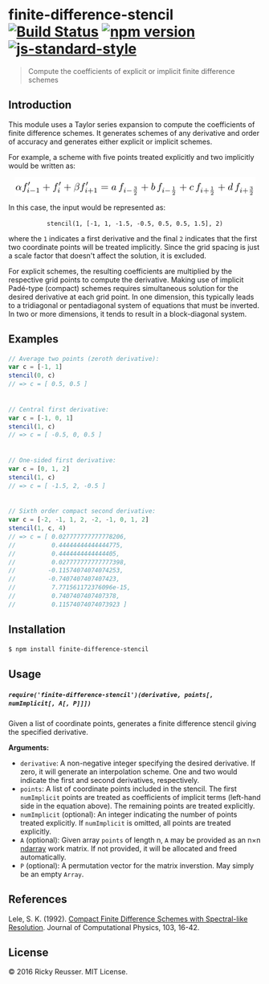# finite-difference-stencil [![Build Status](https://travis-ci.org/scijs/finite-difference-stencil.svg)](https://travis-ci.org/scijs/finite-difference-stencil) [![npm version](https://badge.fury.io/js/finite-difference-stencil.svg)](https://badge.fury.io/js/finite-difference-stencil) [![js-standard-style](https://img.shields.io/badge/code%20style-standard-brightgreen.svg)](http://standardjs.com/)

> Compute the coefficients of explicit or implicit finite difference schemes

## Introduction

This module uses a Taylor series expansion to compute the coefficients of finite difference schemes. It generates schemes of any derivative and order of accuracy and generates either explicit or implicit schemes.

For example, a scheme with five points treated explicitly and two implicitly would be written as:

<p align="center"><img alt="&bsol;alpha f&apos;&lowbar;&lcub;i-1&rcub; &plus; f&apos;&lowbar;i &plus; &bsol;beta f&apos;&lowbar;&lcub;i &plus; 1&rcub; &equals; a &bsol;&comma; f&lowbar;&lcub;i - &bsol;frac&lcub;3&rcub;&lcub;2&rcub;&rcub; &plus; b &bsol;&comma; f&lowbar;&lcub;i - &bsol;frac&lcub;1&rcub;&lcub;2&rcub;&rcub; &plus; c &bsol;&comma; f&lowbar;&lcub;i &plus; &bsol;frac&lcub;1&rcub;&lcub;2&rcub;&rcub; &plus; d &bsol;&comma; f&lowbar;&lcub;i &plus; &bsol;frac&lcub;3&rcub;&lcub;2&rcub;&rcub;" valign="middle" src="images/alpha-f_i-1-f_i-beta-f_i-1-a-f_i-frac32-b-f_i-e92b84b018.png" width="481" height="38"></p>

In this case, the input would be represented as:

<p align="center"><code>stencil(1, [-1, 1, -1.5, -0.5, 0.5, 0.5, 1.5], 2)</code></p>

where the `1` indicates a first derivative and the final `2` indicates that the first two coordinate points will be treated implicitly. Since the grid spacing is just a scale factor that doesn't affect the solution, it is excluded.

For explicit schemes, the resulting coefficients are multiplied by the respective grid points to compute the derivative.  Making use of implicit Padé-type (compact) schemes requires simultaneous solution for the desired derivative at each grid point. In one dimension, this typically leads to a tridiagonal or pentadiagonal system of equations that must be inverted. In two or more dimensions, it tends to result in a block-diagonal system.

## Examples

```javascript
// Average two points (zeroth derivative):
var c = [-1, 1]
stencil(0, c)
// => c = [ 0.5, 0.5 ]


// Central first derivative:
var c = [-1, 0, 1]
stencil(1, c)
// => c = [ -0.5, 0, 0.5 ]


// One-sided first derivative:
var c = [0, 1, 2]
stencil(1, c)
// => c = [ -1.5, 2, -0.5 ]


// Sixth order compact second derivative:
var c = [-2, -1, 1, 2, -2, -1, 0, 1, 2]
stencil(1, c, 4)
// => c = [ 0.027777777777778206,
//          0.44444444444444775,
//          0.4444444444444405,
//          0.027777777777777398,
//         -0.11574074074074253,
//         -0.7407407407407423,
//          7.771561172376096e-15,
//          0.7407407407407378,
//          0.11574074074073923 ]
```

## Installation

```bash
$ npm install finite-difference-stencil
```

## Usage

##### `require('finite-difference-stencil')(derivative, points[, numImplicit[, A[, P]]])`

Given a list of coordinate points, generates a finite difference stencil giving the specified derivative.

**Arguments:**

- `derivative`: A non-negative integer specifying the desired derivative. If zero, it will generate an interpolation scheme. One and two would indicate the first and second derivatives, respectively.
- `points`: A list of coordinate points included in the stencil. The first `numImplicit` points are treated as coefficients of implicit terms (left-hand side in the equation above). The remaining points are treated explicitly.
- `numImplicit` (optional): An integer indicating the number of points treated explicitly. If `numImplicit` is omitted, all points are treated explicitly.
- `A` (optional): Given array `points` of length n, `A` may be provided as an n&times;n [ndarray](https://github.com/scijs/ndarray) work matrix. If not provided, it will be allocated and freed automatically.
- `P` (optional): A permutation vector for the matrix inverstion. May simply be an empty `Array`.

## References
Lele, S. K. (1992). [Compact Finite Difference Schemes with Spectral-like Resolution](http://www.math.colostate.edu/~yzhou/course/math750_fall2009/Lele_1992JCP.pdf). Journal of Computational Physics, 103, 16-42.

## License
&copy; 2016 Ricky Reusser. MIT License.